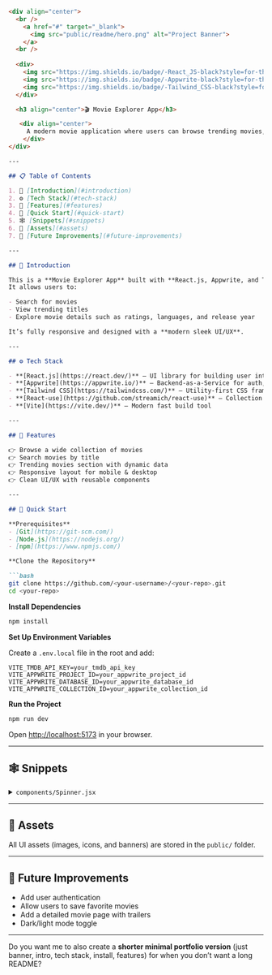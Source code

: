 
````markdown
<div align="center">
  <br />
    <a href="#" target="_blank">
      <img src="public/readme/hero.png" alt="Project Banner">
    </a>
  <br />
  
  <div>
    <img src="https://img.shields.io/badge/-React_JS-black?style=for-the-badge&logoColor=white&logo=react&color=61DAFB" alt="react.js" />
    <img src="https://img.shields.io/badge/-Appwrite-black?style=for-the-badge&logoColor=white&logo=appwrite&color=FD366E" alt="appwrite" />
    <img src="https://img.shields.io/badge/-Tailwind_CSS-black?style=for-the-badge&logoColor=white&logo=tailwindcss&color=06B6D4" alt="tailwindcss" />
  </div>

  <h3 align="center">🎬 Movie Explorer App</h3>

   <div align="center">
     A modern movie application where users can browse trending movies, search by title, and explore details using the TMDB API.
    </div>
</div>

---

## 📋 Table of Contents  

1. 🤖 [Introduction](#introduction)  
2. ⚙️ [Tech Stack](#tech-stack)  
3. 🔋 [Features](#features)  
4. 🤸 [Quick Start](#quick-start)  
5. 🕸️ [Snippets](#snippets)  
6. 🔗 [Assets](#assets)  
7. 🚀 [Future Improvements](#future-improvements)  

---

## 🤖 Introduction  

This is a **Movie Explorer App** built with **React.js, Appwrite, and Tailwind CSS**.  
It allows users to:  

- Search for movies  
- View trending titles  
- Explore movie details such as ratings, languages, and release year  

It’s fully responsive and designed with a **modern sleek UI/UX**.  

---

## ⚙️ Tech Stack  

- **[React.js](https://react.dev/)** – UI library for building user interfaces  
- **[Appwrite](https://appwrite.io/)** – Backend-as-a-Service for auth, database, and APIs  
- **[Tailwind CSS](https://tailwindcss.com/)** – Utility-first CSS framework  
- **[React-use](https://github.com/streamich/react-use)** – Collection of useful React hooks  
- **[Vite](https://vite.dev/)** – Modern fast build tool  

---

## 🔋 Features  

👉 Browse a wide collection of movies  
👉 Search movies by title  
👉 Trending movies section with dynamic data  
👉 Responsive layout for mobile & desktop  
👉 Clean UI/UX with reusable components  

---

## 🤸 Quick Start  

**Prerequisites**  
- [Git](https://git-scm.com/)  
- [Node.js](https://nodejs.org/)  
- [npm](https://www.npmjs.com/)  

**Clone the Repository**  

```bash
git clone https://github.com/<your-username>/<your-repo>.git
cd <your-repo>
````

**Install Dependencies**

```bash
npm install
```

**Set Up Environment Variables**

Create a `.env.local` file in the root and add:

```env
VITE_TMDB_API_KEY=your_tmdb_api_key
VITE_APPWRITE_PROJECT_ID=your_appwrite_project_id
VITE_APPWRITE_DATABASE_ID=your_appwrite_database_id
VITE_APPWRITE_COLLECTION_ID=your_appwrite_collection_id
```

**Run the Project**

```bash
npm run dev
```

Open [http://localhost:5173](http://localhost:5173) in your browser.

---

## 🕸️ Snippets

<details>
<summary><code>components/Spinner.jsx</code></summary>

```jsx
const Spinner = () => (
  <div role="status">
    <svg className="w-8 h-8 text-gray-200 animate-spin fill-indigo-600" viewBox="0 0 100 101">
      <circle cx="50" cy="50" r="45" stroke="currentColor" strokeWidth="10" fill="none"/>
    </svg>
    <span className="sr-only">Loading...</span>
  </div>
);

export default Spinner;
```

</details>  

---

## 🔗 Assets

All UI assets (images, icons, and banners) are stored in the `public/` folder.

---

## 🚀 Future Improvements

* Add user authentication
* Allow users to save favorite movies
* Add a detailed movie page with trailers
* Dark/light mode toggle

---

Do you want me to also create a **shorter minimal portfolio version** (just banner, intro, tech stack, install, features) for when you don’t want a long README?
```
